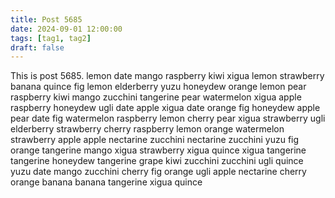 ```yaml
---
title: Post 5685
date: 2024-09-01 12:00:00
tags: [tag1, tag2]
draft: false
---
```

This is post 5685.
lemon
date
mango
raspberry
kiwi
xigua
lemon
strawberry
banana
quince
fig
lemon
elderberry
yuzu
honeydew
orange
lemon
pear
raspberry
kiwi
mango
zucchini
tangerine
pear
watermelon
xigua
apple
raspberry
honeydew
ugli
date
apple
xigua
date
orange
fig
honeydew
apple
pear
date
fig
watermelon
raspberry
lemon
cherry
pear
xigua
strawberry
ugli
elderberry
strawberry
cherry
raspberry
lemon
orange
watermelon
strawberry
apple
apple
nectarine
zucchini
nectarine
zucchini
yuzu
fig
orange
tangerine
mango
xigua
strawberry
xigua
quince
xigua
tangerine
tangerine
honeydew
tangerine
grape
kiwi
zucchini
zucchini
ugli
quince
yuzu
date
mango
zucchini
cherry
fig
orange
ugli
apple
nectarine
cherry
orange
banana
banana
tangerine
xigua
quince
